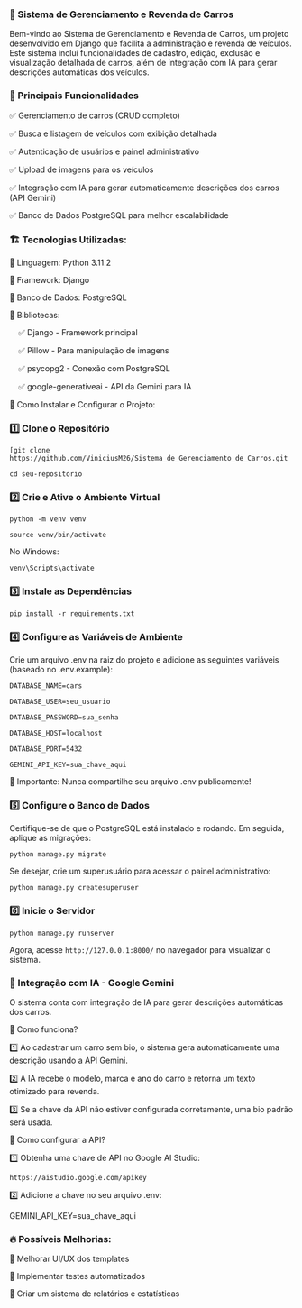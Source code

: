 ### 🚗 Sistema de Gerenciamento e Revenda de Carros

Bem-vindo ao Sistema de Gerenciamento e Revenda de Carros, um projeto desenvolvido em Django que facilita a administração e revenda de veículos. Este sistema inclui funcionalidades de cadastro, edição, exclusão e visualização detalhada de carros, além de integração com IA para gerar descrições automáticas dos veículos.

### 📌 Principais Funcionalidades

✅ Gerenciamento de carros (CRUD completo)

✅ Busca e listagem de veículos com exibição detalhada

✅ Autenticação de usuários e painel administrativo

✅ Upload de imagens para os veículos

✅ Integração com IA para gerar automaticamente descrições dos carros (API Gemini)

✅ Banco de Dados PostgreSQL para melhor escalabilidade

### 🏗️ Tecnologias Utilizadas:

🔹 Linguagem: Python 3.11.2

🔹 Framework: Django

🔹 Banco de Dados: PostgreSQL

🔹 Bibliotecas:

    ✅ Django - Framework principal
    
    ✅ Pillow - Para manipulação de imagens
    
    ✅ psycopg2 - Conexão com PostgreSQL
    
    ✅ google-generativeai - API da Gemini para IA

🚀 Como Instalar e Configurar o Projeto:

### 1️⃣ Clone o Repositório

``` 
[git clone https://github.com/ViniciusM26/Sistema_de_Gerenciamento_de_Carros.git
```

``` 
cd seu-repositorio
```

### 2️⃣ Crie e Ative o Ambiente Virtual

```
python -m venv venv 
```

``` 
source venv/bin/activate
```

No Windows:  
``` 
venv\Scripts\activate
```

### 3️⃣ Instale as Dependências

``` 
pip install -r requirements.txt
```

### 4️⃣ Configure as Variáveis de Ambiente

Crie um arquivo .env na raiz do projeto e adicione as seguintes variáveis (baseado no .env.example):

```
DATABASE_NAME=cars

DATABASE_USER=seu_usuario

DATABASE_PASSWORD=sua_senha

DATABASE_HOST=localhost

DATABASE_PORT=5432

GEMINI_API_KEY=sua_chave_aqui
```

🔴 Importante: Nunca compartilhe seu arquivo .env publicamente!

### 5️⃣ Configure o Banco de Dados

Certifique-se de que o PostgreSQL está instalado e rodando. Em seguida, aplique as migrações:

``` 
python manage.py migrate
```

Se desejar, crie um superusuário para acessar o painel administrativo:

``` 
python manage.py createsuperuser
```

### 6️⃣ Inicie o Servidor

``` 
python manage.py runserver
```

Agora, acesse ``` http://127.0.0.1:8000/ ``` no navegador para visualizar o sistema.

### 🧠 Integração com IA - Google Gemini

O sistema conta com integração de IA para gerar descrições automáticas dos carros.

🔹 Como funciona?

1️⃣ Ao cadastrar um carro sem bio, o sistema gera automaticamente uma descrição usando a API Gemini.

2️⃣ A IA recebe o modelo, marca e ano do carro e retorna um texto otimizado para revenda.

3️⃣ Se a chave da API não estiver configurada corretamente, uma bio padrão será usada.

🔹 Como configurar a API?

1️⃣ Obtenha uma chave de API no Google AI Studio:

``` 
https://aistudio.google.com/apikey
```

2️⃣ Adicione a chave no seu arquivo .env:

GEMINI_API_KEY=sua_chave_aqui

### 🔥 Possíveis Melhorias:

📌 Melhorar UI/UX dos templates

📌 Implementar testes automatizados

📌 Criar um sistema de relatórios e estatísticas


